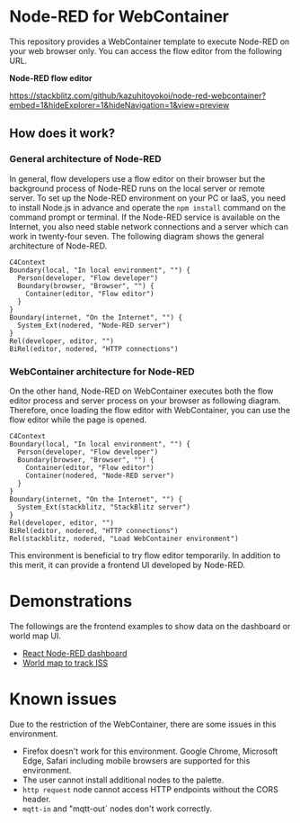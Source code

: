 # Node-RED for WebContainer
This repository provides a WebContainer template to execute Node-RED on your web browser only.
You can access the flow editor from the following URL.

**Node-RED flow editor**

https://stackblitz.com/github/kazuhitoyokoi/node-red-webcontainer?embed=1&hideExplorer=1&hideNavigation=1&view=preview

## How does it work?
### General architecture of Node-RED
 In general, flow developers use a flow editor on their browser but the background process of Node-RED runs on the local server or remote server.
To set up the Node-RED environment on your PC or IaaS, you need to install Node.js in advance and operate the `npm install` command on the command prompt or terminal. 
If the Node-RED service is available on the Internet, you also need stable network connections and a server which can work in twenty-four seven.
The following diagram shows the general architecture of Node-RED.

```mermaid
C4Context
Boundary(local, "In local environment", "") {
  Person(developer, "Flow developer")
  Boundary(browser, "Browser", "") {
    Container(editor, "Flow editor")
  }
}
Boundary(internet, "On the Internet", "") {
  System_Ext(nodered, "Node-RED server")
}
Rel(developer, editor, "")
BiRel(editor, nodered, "HTTP connections")
```

### WebContainer architecture for Node-RED
 On the other hand, Node-RED on WebContainer executes both the flow editor process and server process on your browser as following diagram.
Therefore, once loading the flow editor with WebContainer, you can use the flow editor while the page is opened.

```mermaid
C4Context
Boundary(local, "In local environment", "") {
  Person(developer, "Flow developer")
  Boundary(browser, "Browser", "") {
    Container(editor, "Flow editor")
    Container(nodered, "Node-RED server")
  }
}
Boundary(internet, "On the Internet", "") {
  System_Ext(stackblitz, "StackBlitz server")
}
Rel(developer, editor, "")
BiRel(editor, nodered, "HTTP connections")
Rel(stackblitz, nodered, "Load WebContainer environment")
```

 This environment is beneficial to try flow editor temporarily.
In addition to this merit, it can provide a frontend UI developed by Node-RED.

# Demonstrations
 The followings are the frontend examples to show data on the dashboard or world map UI.
- [React Node-RED dashboard](https://stackblitz.com/github/kazuhitoyokoi/node-red-webcontainer?embed=1&hideExplorer=1&hideNavigation=1&view=preview&initialpath=uikit)
- [World map to track ISS](https://stackblitz.com/github/kazuhitoyokoi/node-red-webcontainer?embed=1&hideExplorer=1&hideNavigation=1&view=preview&initialpath=worldmap)

# Known issues
Due to the restriction of the WebContainer, there are some issues in this environment.

- Firefox doesn't work for this environment. Google Chrome, Microsoft Edge, Safari including mobile browsers are supported for this environment. 
- The user cannot install additional nodes to the palette.
- `http request` node cannot access HTTP endpoints without the CORS header.
- `mqtt-in` and "mqtt-out` nodes don't work correctly.
